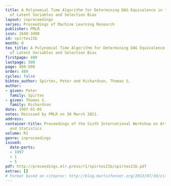 ```yaml
---
title: A Polynomial Time Algorithm for Determining DAG Equivalence in the Presence
  of Latent Variables and Selection Bias
layout: inproceedings
series: Proceedings of Machine Learning Research
publisher: PMLR
issn: 2640-3498
id: spirtes21b
month: 0
tex_title: A Polynomial Time Algorithm for Determining DAG Equivalence in the Presence
  of Latent Variables and Selection Bias
firstpage: 489
lastpage: 500
page: 489-500
order: 489
cycles: false
bibtex_author: Spirtes, Peter and Richardson, Thomas S.
author:
- given: Peter
  family: Spirtes
- given: Thomas S.
  family: Richardson
date: 1997-01-05
notes: Reissued by PMLR on 30 March 2021.
address:
container-title: Proceedings of the Sixth International Workshop on Artificial Intelligence
  and Statistics
volume: R1
genre: inproceedings
issued:
  date-parts:
  - 1997
  - 1
  - 5
pdf: http://proceedings.mlr.press/r1/spirtes21b/spirtes21b.pdf
extras: []
# Format based on citeproc: http://blog.martinfenner.org/2013/07/30/citeproc-yaml-for-bibliographies/
---
```

